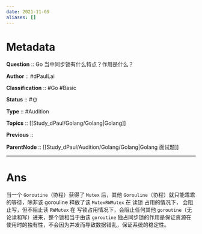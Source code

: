 ```yaml
---
date: 2021-11-09
aliases: []
---
```


# Metadata

**Question** :: Go 当中同步锁有什么特点？作用是什么？

**Author** :: #dPaulLai

**Classification** :: #Go #Basic 

**Status** :: #🌞 

**Type** :: #Audition 

**Topics** :: [[Study_dPaul/Golang/Golang|Golang]]

**Previous** ::

**ParentNode** :: [[Study_dPaul/Audition/Golang/Golang|Golang 面试题]]

---

# Ans
当一个 `Goroutine`（协程）获得了 `Mutex` 后，其他 `Gorouline`（协程）就只能乖乖的等待，除非该 gorouline 释放了该 `MutexRWMutex` 在 读锁 占用的情况下， 会阻止写，但不阻止读 `RWMutex` 在 写锁占用情况下，会阻止任何其他 `goroutine`（无论读和写）进来，整个锁相当于由该 `goroutine` 独占同步锁的作用是保证资源在使用时的独有性，不会因为并发而导致数据错乱，保证系统的稳定性。